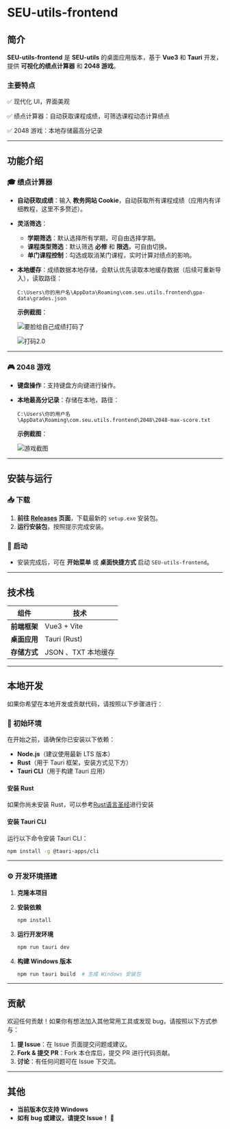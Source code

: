 # **SEU-utils-frontend**

## **简介**

**SEU-utils-frontend** 是 **SEU-utils** 的桌面应用版本，基于 **Vue3** 和 **Tauri** 开发，提供 **可视化的绩点计算器** 和 **2048 游戏**。

### **主要特点**

 ✅ 现代化 UI，界面美观

 ✅ 绩点计算器：自动获取课程成绩，可筛选课程动态计算绩点
 
 ✅ 2048 游戏：本地存储最高分记录

------

## **功能介绍**

### 🎓 **绩点计算器**

- **自动获取成绩**：输入 **教务网站 Cookie**，自动获取所有课程成绩（应用内有详细教程，这里不多赘述）。

- **灵活筛选**：

  - **学期筛选**：默认选择所有学期，可自由选择学期。
  - **课程类型筛选**：默认筛选 **必修** 和 **限选**，可自由切换。
  - **单门课程控制**：勾选或取消某门课程，实时计算对绩点的影响。

- **本地缓存**：成绩数据本地存储，会默认优先读取本地缓存数据（后续可重新导入），读取路径：

  ```
  C:\Users\你的用户名\AppData\Roaming\com.seu.utils.frontend\gpa-data\grades.json
  ```

  **示例截图**：

  ![要脸给自己成绩打码了](./images-for-readme/S1.png)

  ![打码2.0](./images-for-readme/S2.png)

  

------

### 🎮 **2048 游戏**

- **键盘操作**：支持键盘方向键进行操作。

- **本地最高分记录**：存储在本地，路径：

  ```
  C:\Users\你的用户名\AppData\Roaming\com.seu.utils.frontend\2048\2048-max-score.txt
  ```

  **示例截图**：

  ![游戏截图](./images-for-readme/S4.png)

  

------

## **安装与运行**

### **📥 下载**

1. **前往 [Releases](https://github.com/twilight0702/SEU-utils-frontend/releases) 页面**，下载最新的 `setup.exe` 安装包。
2. **运行安装包**，按照提示完成安装。

### **🚀 启动**

- 安装完成后，可在 **开始菜单** 或 **桌面快捷方式** 启动 `SEU-utils-frontend`。

------

## **技术栈**

| 组件         | 技术                |
| ------------ | ------------------- |
| **前端框架** | Vue3 + Vite         |
| **桌面应用** | Tauri (Rust)        |
| **存储方式** | JSON 、TXT 本地缓存 |

---

## **本地开发**

如果你希望在本地开发或贡献代码，请按照以下步骤进行：  

### **📌 初始环境**  
在开始之前，请确保你已安装以下依赖：  
- **Node.js**（建议使用最新 LTS 版本）  
- **Rust**（用于 Tauri 框架，安装方式见下方）  
- **Tauri CLI**（用于构建 Tauri 应用）  

#### **安装 Rust**

如果你尚未安装 Rust，可以参考[Rust语言圣经](https://course.rs/first-try/installation.html)进行安装

#### **安装 Tauri CLI**

运行以下命令安装 Tauri CLI：
```sh
npm install -g @tauri-apps/cli
```

---

### **⚙️ 开发环境搭建**

1. **克隆本项目**
   
2. **安装依赖**
   ```sh
   npm install
   ```

3. **运行开发环境**
   
   ```sh
   npm run tauri dev
   ```
   
4. **构建 Windows 版本**
   ```sh
   npm run tauri build  # 生成 Windows 安装包
   ```

---

## **贡献**

欢迎任何贡献！如果你有想法加入其他常用工具或发现 bug，请按照以下方式参与：

1. **提 Issue**：在 Issue 页面提交问题或建议。
2. **Fork & 提交 PR**：Fork 本仓库后，提交 PR 进行代码贡献。
3. **讨论**：有任何问题可在 Issue 下交流。

------

## **其他**

- **当前版本仅支持 Windows**
- **如有 bug 或建议，请提交 Issue！** 🎉
